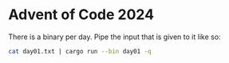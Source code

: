 # Advent of Code 2024

There is a binary per day. Pipe the input that is given to it like so:

``` bash
cat day01.txt | cargo run --bin day01 -q
```
